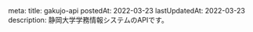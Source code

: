 <route lang="yaml">
meta:
  title: gakujo-api
  postedAt: 2022-03-23
  lastUpdatedAt: 2022-03-23
  description: 静岡大学学務情報システムのAPIです。
</route>